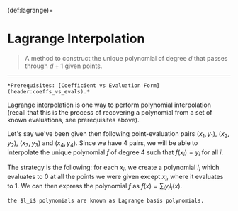 (def:lagrange)=
# Lagrange Interpolation
> A method to construct the unique polynomial of degree $d$ that passes through $d+1$ given points.
---

```{warning}
*Prerequisites: [Coefficient vs Evaluation Form](header:coeffs_vs_evals).*
```

Lagrange interpolation is one way to perform polynomial interpolation (recall that this is the process of recovering a polynomial from a set of known evaluations, see prerequisites above).

Let's say we've been given then following point-evaluation pairs $(x_1, y_1)$, $(x_2, y_2)$, $(x_3, y_3)$ and $(x_4, y_4)$. Since we have 4 pairs, we will be able to interpolate the unique polynomial $f$ of degree 4 such that $f(x_i) = y_i$ for all $i$.

The strategy is the following: for each $x_i$, we create a polynomial $l_i$ which evaluates to 0 at all the points we were given except $x_i$, where it evaluates to 1. We can then express the polynomial $f$ as $f(x) = \sum_i y_il_i(x)$.

```{note}
the $l_i$ polynomials are known as Lagrange basis polynomials.
```